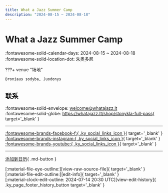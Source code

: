 ```yaml
---
title: What a Jazz Summer Camp
description: "2024-08-15 ~ 2024-08-18"
---
```


# What a Jazz Summer Camp 

:fontawesome-solid-calendar-days: 2024-08-15 ~ 2024-08-18  
:fontawesome-solid-location-dot: 朱奥多尼  

???+ venue "场地"

    Broniaus sodyba, Juodonys  

## 联系

:fontawesome-solid-envelope: <welcome@whatajazz.lt>  
:fontawesome-solid-globe: <https://whatajazz.lt/shop/stonykla-full-pass>{ target='_blank' }  

---

 [:fontawesome-brands-facebook-f:{ .ky_social_links_icon }](https://www.facebook.com/whatajazz){ target='_blank' } [:fontawesome-brands-instagram:{ .ky_social_links_icon }](https://instagram.com/whatajazz){ target='_blank' } [:fontawesome-brands-youtube:{ .ky_social_links_icon }](https://youtube.com/@whatajazz){ target='_blank' }

---

[添加到日历](https://swing.news/ics/zh-Hans/2024/lt_LT/what-a-jazz-summer-camp-2024.ics){ .md-button }

<div class="ky_page_footer" markdown>
<div class="ky_page_footer_trailing" markdown="span">
[:material-file-eye-outline:][view-raw-source-file]{ target='_blank' }
[:material-file-edit-outline:][edit-info]{ target='_blank' }
</div>
<div class="ky_page_footer_leading" markdown="span">
[:material-clock-edit-outline: 2024-07-14 20:30 UTC][view-edit-history]{ .ky_page_footer_history_button target='_blank' }
</div>
</div>

[view-raw-source-file]: https://github.com/swingdance/events/blob/main/2024/lt_LT/what-a-jazz-summer-camp-2024.json "查看原始源文件"
[edit-info]: https://github.com/swingdance/events/issues/new?assignees=&labels=update+event&projects=&template=03-update_entity.yml&title=%5B2024%2Flt_LT%5D%20What%20a%20Jazz%20Summer%20Camp&region=lt_LT&year=2024&id=what-a-jazz-summer-camp-2024&name=What%20a%20Jazz%20Summer%20Camp&org_id= "编辑信息"

[view-edit-history]: https://github.com/swingdance/events/commits/main/2024/lt_LT/what-a-jazz-summer-camp-2024.json "查看编辑历史"
